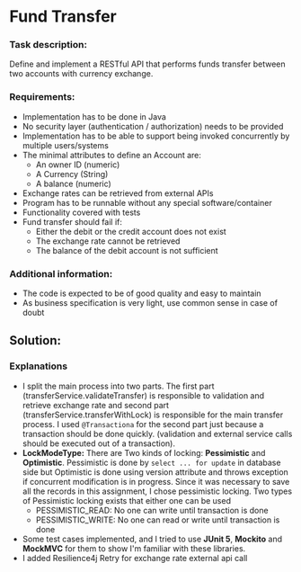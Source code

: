 # Fund Transfer

### Task description: 
Define and implement a RESTful API that performs funds transfer between two accounts with currency exchange.

### Requirements:
* Implementation has to be done in Java
* No security layer (authentication / authorization) needs to be provided
* Implementation has to be able to support being invoked concurrently by multiple users/systems
* The minimal attributes to define an Account are:
  * An owner ID (numeric)
  * A Currency (String)
  * A balance (numeric)
* Exchange rates can be retrieved from external APIs
* Program has to be runnable without any special software/container
* Functionality covered with tests
* Fund transfer should fail if:
  * Either the debit or the credit account does not exist
  * The exchange rate cannot be retrieved
  * The balance of the debit account is not sufficient
  
### Additional information:
* The code is expected to be of good quality and easy to maintain
* As business specification is very light, use common sense in case of doubt

## Solution:
### Explanations
* I split the main process into two parts. The first part (transferService.validateTransfer) is responsible to validation and retrieve exchange rate 
and second part (transferService.transferWithLock) is responsible for the main transfer process. I used `@Transactiona` for the second part just because 
a transaction should be done quickly. (validation and external service calls should be executed out of a transaction).  
* **LockModeType:** There are Two kinds of locking: **Pessimistic** and **Optimistic**. Pessimistic is done by `select ... for update` in database side 
but Optimistic is done using version attribute and throws exception if concurrent modification is in progress. 
Since it was necessary to save all the records in this assignment, I chose pessimistic locking. Two types of Pessimistic locking exists that either one can be used
  * PESSIMISTIC_READ: No one can write until transaction is done
  * PESSIMISTIC_WRITE: No one can read or write until transaction is done
* Some test cases implemented, and I tried to use **JUnit 5**, **Mockito** and **MockMVC** for them to show I'm familiar with these libraries.
* I added Resilience4j Retry for exchange rate external api call 
